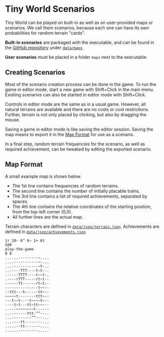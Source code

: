 # Tiny World Scenarios

Tiny World can be played on built-in as well as on user-provided maps or scenarios.
We call them scenarios, because each one can have its own probabilities for random terrain "cards".

**Built-in scenarios** are packaged with the executable, and can be found in the
[GitHub repository](https://github.com/mlange-42/tiny-world) under [`data/maps`](https://github.com/mlange-42/tiny-world/tree/main/data/maps).

**User scenarios** must be placed in a folder `maps` next to the executable.

## Creating Scenarios

Most of the scenario creation process can be done in the game.
To run the game in editor mode, start a new game with Shift+Click in the main menu.
Existing scenarios can also be started in editor mode with Shift+Click.

Controls in editor mode are the same as in a usual game.
However, all natural terrains are available and there are no costs or cost restrictions.
Further, terrain is not only placed by clicking, but also by dragging the mouse.

Saving a game in editor mode is like saving the editor session. Saving the map means to export it in the [Map Format](#map-format) for use as a scenario.

In a final step, random terrain frequencies for the scenario,
as well as required achievement, can be tweaked by editing the exported scenario.

## Map Format

A small example map is shown below.

* The 1st line contains frequencies of random terrains.
* The second line contains the number of initially placable trains.
* The 3rd line contains a list of required achievements, separated by spaces.
* The 4th line contains the relative coordinates of the starting position, from the top-left corner (0,0).
* All further lines are the actual map.

Terrain characters are defined in [`data/json/terrain.json`](https://github.com/mlange-42/tiny-world/blob/main/data/json/terrain.json).
Achievements are defined in [`data/json/achievements.json`](https://github.com/mlange-42/tiny-world/blob/main/data/json/achievements.json)

```
1r 20- 6^ 6~ 1+ 6t
500
play-the-game
8 8
......---------~....
....-----------~-...
...------------~t-..
..-----TTT----t~t--.
.-----TTTT----t~~t-.
.----rTTT-----rt~t--
------Tt------rt~t--
---------------t~~--
--ttt---h------tt~--
~~~~~t--------ttt~--
---t~~t----t~~~~t~--
----t~t---tt~tt~~~--
.----~~~~~~~~t------
..--------ttt-^^---.
...---------^^----..
....---tt--------...
.....--tt-------....
......---------.....
```
